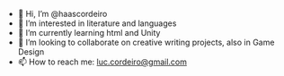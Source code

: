 - 👋 Hi, I’m @haascordeiro
- 👀 I’m interested in literature and languages
- 🌱 I’m currently learning html and Unity
- 💞️ I’m looking to collaborate on creative writing projects, also in Game Design
- 📫 How to reach me: luc.cordeiro@gmail.com

<!---
haascordeiro/haascordeiro is a ✨ special ✨ repository because its `README.md` (this file) appears on your GitHub profile.
You can click the Preview link to take a look at your changes.
--->
